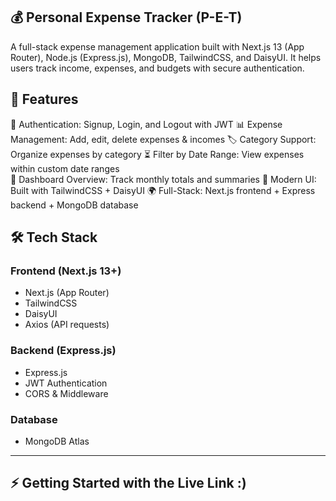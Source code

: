## 💰 Personal Expense Tracker (P-E-T)

A full-stack expense management application built with Next.js 13 (App Router), Node.js (Express.js), MongoDB, TailwindCSS, and DaisyUI.
It helps users track income, expenses, and budgets with secure authentication.


## 🚀 Features

🔐 Authentication: Signup, Login, and Logout with JWT
📊 Expense Management: Add, edit, delete expenses & incomes
🏷️ Category Support: Organize expenses by category
⏳ Filter by Date Range: View expenses within custom date ranges  
📅 Dashboard Overview: Track monthly totals and summaries
🎨 Modern UI: Built with TailwindCSS + DaisyUI
🌍 Full-Stack: Next.js frontend + Express backend + MongoDB database


## 🛠️ Tech Stack

### **Frontend (Next.js 13+)**
- Next.js (App Router)
- TailwindCSS
- DaisyUI
- Axios (API requests)

### **Backend (Express.js)**
- Express.js
- JWT Authentication
- CORS & Middleware

### **Database**
- MongoDB Atlas  

---

## ⚡ Getting Started with the Live Link :)
